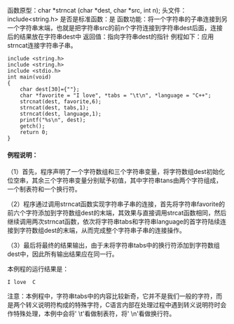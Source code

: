 函数原型：char *strncat (char *dest, char *src, int n);
头文件：include<string.h>
是否是标准函数：是
函数功能：将一个字符串的子串连接到另一个字符串末端，也就是把字符串src的前n个字符连接到字符串dest后面，连接后的结果放在字符串dest中
返回值：指向字符串dest的指针
例程如下：应用strncat连接字符串子串。
```  
include <string.h>
include <string.h>
include <stdio.h>
int main(void)
{
    char dest[30]={""};
    char *favorite = "I love", *tabs = "\t\n", *language = "C++";
    strcnat(dest, favorite,6);
    strncat(dest, tabs,1);
    strncat(dest, language,1);
    printf("%s\n", dest);
    getch();
    return 0;
}
```

#### 例程说明：

（1）首先，程序声明了一个字符数组和三个字符串变量，将字符数组dest初始化位空串，其余三个字符串变量分别赋予初值，其中字符串tans由两个字符组成，一个制表符和一个换行符。

（2）程序通过调用strncat函数实现字符串子串的连接，首先将字符串favorite的前六个字符添加到字符数组dest的末端，其效果与直接调用strcat函数相同，然后继续调用两次strncat函数，依次将字符串tabs和字符串language的首字符陆续连接到字符数组dest的末端，从而完成整个字符串子串的连接操作。

（3）最后将最终的结果输出，由于未将字符串tabs中的换行符添加到字符数组dest中，因此所有输出结果应在同一行。

本例程的运行结果是：
```  
I love	C
```
注意：本例程中，字符串tabs中的内容比较新奇，它并不是我们一般的字符，而是两个转义说明符构成的特殊字符，C语言内部在处理过程中遇到转义说明符时会作特殊处理，本例中会将' \t'看做制表符，将' \n'看做换行符。
